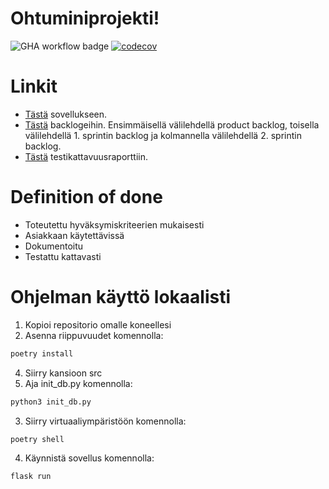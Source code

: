 # Ohtuminiprojekti!

![GHA workflow badge](https://github.com/jyrikangas/ohtuminiprojekti/workflows/CI/badge.svg)
[![codecov](https://codecov.io/gh/jyrikangas/ohtuminiprojekti/branch/main/graph/badge.svg?token=l4SUeHezLk)](https://codecov.io/gh/jyrikangas/ohtuminiprojekti)

# Linkit 

- [Tästä](https://ohtuminiprojekti.fly.dev:5000/) sovellukseen.
- [Tästä](https://helsinkifi-my.sharepoint.com/:x:/g/personal/kajy_ad_helsinki_fi/Ef1LbjVAhbtOkqyw6ePnJrQBQsuSYnmgXV5_LpB7lgaqeA?e=40hfPr) backlogeihin. 
Ensimmäisellä välilehdellä product backlog, toisella välilehdellä 1. sprintin backlog ja kolmannella välilehdellä 2. sprintin backlog. 
- [Tästä](https://app.codecov.io/gh/jyrikangas/ohtuminiprojekti) testikattavuusraporttiin.

# Definition of done

- Toteutettu hyväksymiskriteerien mukaisesti
- Asiakkaan käytettävissä
- Dokumentoitu
- Testattu kattavasti

# Ohjelman käyttö lokaalisti

  1. Kopioi repositorio omalle koneellesi
  2. Asenna riippuvuudet komennolla:
  ```bash
  poetry install
  ``` 
  4. Siirry kansioon src
  5. Aja init_db.py komennolla:
  ```bash
  python3 init_db.py
  ```
  3. Siirry virtuaaliympäristöön komennolla:
  ```bash
  poetry shell
  ```
  4. Käynnistä sovellus komennolla:
  ```bash
  flask run
  ```
        

